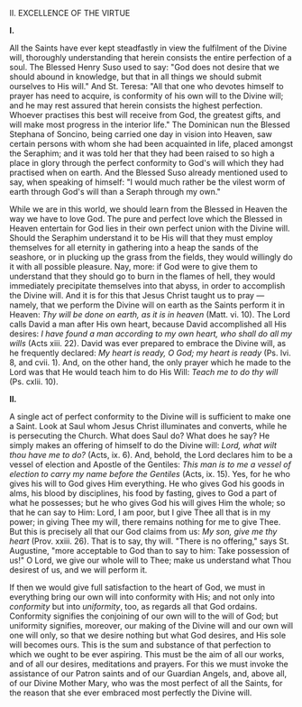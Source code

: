 
II\. EXCELLENCE OF THE VIRTUE

**I\.**

All the Saints have ever kept steadfastly in view the fulfilment of the Divine will, thoroughly understanding that herein consists the entire perfection of a soul. The Blessed Henry Suso used to say: \"God does not desire that we should abound in knowledge, but that in all things we should submit ourselves to His will.\" And St. Teresa: \"All that one who devotes himself to prayer has need to acquire, is conformity of his own will to the Divine will; and he may rest assured that herein consists the highest perfection. Whoever practises this best will receive from God, the greatest gifts, and will make most progress in the interior life.\" The Dominican nun the Blessed Stephana of Soncino, being carried one day in vision into Heaven, saw certain persons with whom she had been acquainted in life, placed amongst the Seraphim; and it was told her that they had been raised to so high a place in glory through the perfect conformity to God\'s will which they had practised when on earth. And the Blessed Suso already mentioned used to say, when speaking of himself: \"I would much rather be the vilest worm of earth through God\'s will than a Seraph through my own.\"

While we are in this world, we should learn from the Blessed in Heaven the way we have to love God. The pure and perfect love which the Blessed in Heaven entertain for God lies in their own perfect union with the Divine will. Should the Seraphim understand it to be His will that they must employ themselves for all eternity in gathering into a heap the sands of the seashore, or in plucking up the grass from the fields, they would willingly do it with all possible pleasure. Nay, more: if God were to give them to understand that they should go to burn in the flames of hell, they would immediately precipitate themselves into that abyss, in order to accomplish the Divine will. And it is for this that Jesus Christ taught us to pray — namely, that we perform the Divine will on earth as the Saints perform it in Heaven: *Thy will be done on earth, as it is in heaven* (Matt. vi. 10). The Lord calls David a man after His own heart, because David accomplished all His desires: *I have found a man according to my own heart, who shall do all my wills* (Acts xiii. 22). David was ever prepared to embrace the Divine will, as he frequently declared: *My heart is ready, O God; my heart is ready* (Ps. lvi. 8, and cvii. 1). And, on the other hand, the only prayer which he made to the Lord was that He would teach him to do His Will: *Teach me to do thy will* (Ps. cxlii. 10).

**II\.**

A single act of perfect conformity to the Divine will is sufficient to make one a Saint. Look at Saul whom Jesus Christ illuminates and converts, while he is persecuting the Church. What does Saul do? What does he say? He simply makes an offering of himself to do the Divine will: *Lord, what wilt thou have me to do?* (Acts, ix. 6). And, behold, the Lord declares him to be a vessel of election and Apostle of the Gentiles: *This man is to me a vessel of election to carry my name before the Gentiles* (Acts, ix. 15). Yes, for he who gives his will to God gives Him everything. He who gives God his goods in alms, his blood by disciplines, his food by fasting, gives to God a part of what he possesses; but he who gives God his will gives Him the whole; so that he can say to Him: Lord, I am poor, but I give Thee all that is in my power; in giving Thee my will, there remains nothing for me to give Thee. But this is precisely all that our God claims from us: *My son, give me thy heart* (Prov. xxiii. 26). That is to say, thy will. \"There is no offering,\" says St. Augustine, \"more acceptable to God than to say to him: Take possession of us!\" O Lord, we give our whole will to Thee; make us understand what Thou desirest of us, and we will perform it.

If then we would give full satisfaction to the heart of God, we must in everything bring our own will into conformity with His; and not only into *conformity* but into *uniformity*, too, as regards all that God ordains. Conformity signifies the conjoining of our own will to the will of God; but uniformity signifies, moreover, our making of the Divine will and our own will one will only, so that we desire nothing but what God desires, and His sole will becomes ours. This is the sum and substance of that perfection to which we ought to be ever aspiring. This must be the aim of all our works, and of all our desires, meditations and prayers. For this we must invoke the assistance of our Patron saints and of our Guardian Angels, and, above all, of our Divine Mother Mary, who was the most perfect of all the Saints, for the reason that she ever embraced most perfectly the Divine will.

